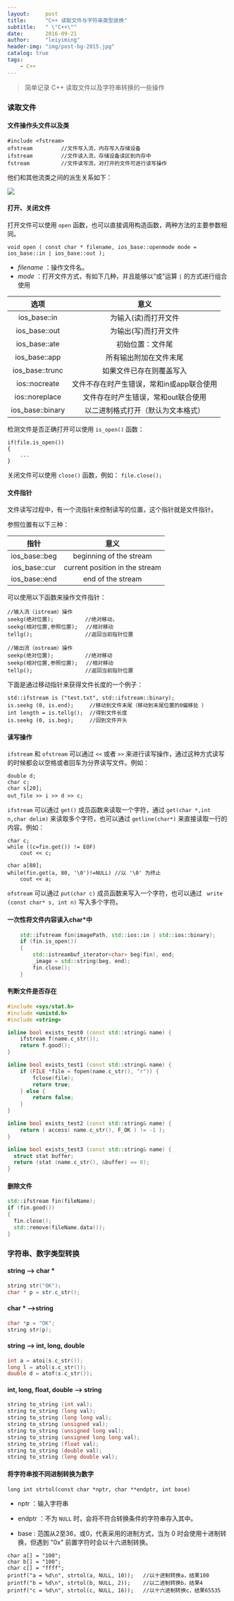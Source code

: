 ```yaml
---
layout:     post
title:      "C++ 读取文件与字符串类型装换"
subtitle:   " \"C++\""
date:       2016-09-21
author:     "leiyiming"
header-img: "img/post-bg-2015.jpg"
catalog: true
tags:
    - C++
---
```


> 简单记录 C++ 读取文件以及字符串转换的一些操作

### 读取文件

#### 文件操作头文件以及类

```
#include <fstream>  
ofstream         //文件写入流，内存写入存储设备   
ifstream         //文件读入流，存储设备读区到内存中  
fstream          //文件读写流，对打开的文件可进行读写操作
```

他们和其他流类之间的派生关系如下：

<img src="http://leiyiming.com/img/in-post/post-c++/filestream/1.png"/>


#### 打开、关闭文件

打开文件可以使用 `open` 函数，也可以直接调用构造函数，两种方法的主要参数相同。

`void open ( const char * filename, ios_base::openmode mode = ios_base::in | ios_base::out );`

* *filename* ：操作文件名。
* *mode* ：打开文件方式，有如下几种，并且能够以“或”运算 `|` 的方式进行组合使用

|        选项        |           意义            |
| :--------------: | :---------------------: |
|   ios_base::in   |       为输入(读)而打开文件       |
|  ios_base::out   |       为输出(写)而打开文件       |
|  ios_base::ate   |        初始位置：文件尾         |
|  ios_base::app   |       所有输出附加在文件末尾       |
| ios_base::trunc  |      如果文件已存在则覆盖写入       |
|  ios::nocreate   | 文件不存在时产生错误，常和in或app联合使用 |
|  ios::noreplace  |   文件存在时产生错误，常和out联合使用   |
| ios_base::binary |    以二进制格式打开（默认为文本格式）    |

检测文件是否正确打开可以使用 `is_open()` 函数：

```
if(file.is_open())
{
	...
}
```

关闭文件可以使用 `close()` 函数，例如： `file.close();` 

#### 文件指针

文件读写过程中，有一个流指针来控制读写的位置，这个指针就是文件指针。

参照位置有以下三种：

|      指针       |               意义               |
| :-----------: | :----------------------------: |
| ios_base::beg |    beginning of the stream     |
| ios_base::cur | current position in the stream |
| ios_base::end |       end of the stream        |

可以使用以下函数来操作文件指针：

```
//输入流（istream）操作
seekg(绝对位置);　　　　　　//绝对移动，　　　　
seekg(相对位置,参照位置);　 //相对移动  
tellg();　　　　　　　　　　//返回当前指针位置  

//输出流（ostream）操作
seekp(绝对位置);　　　　　　//绝对移动　　　　
seekp(相对位置,参照位置);　 //相对移动　　　  
tellp();　　　　　　　　　　//返回当前指针位置  
```

下面是通过移动指针来获得文件长度的一个例子：

```
std::ifstream is ("test.txt", std::ifstream::binary);
is.seekg (0, is.end);     //移动到文件末尾（移动到末尾位置的0偏移处 ）
int length = is.tellg();  //得到文件长度
is.seekg (0, is.beg);     //回到文件开头
```

#### 读写操作

`ifstream` 和 `ofstream` 可以通过 `<<` 或者 `>>` 来进行读写操作，通过这种方式读写的时候都会以空格或者回车为分界读写文件。例如：

```
double d;  
char c;  
char s[20];  
out_file >> i >> d >> c;　
```

`ifstream` 可以通过 `get()` 成员函数来读取一个字符，通过 `get(char *,int n,char delim)` 来读取多个字符，也可以通过 `getline(char*)` 来直接读取一行的内容。例如：

```
char c;
while ((c=fin.get()) != EOF)
	cout << c;

char a[80];
while(fin.get(a, 80, '\0')!=NULL) //以 '\0' 为终止 
	cout << a;
```

`ofstream` 可以通过 `put(char c)` 成员函数来写入一个字符，也可以通过 ` write (const char* s, int n)` 写入多个字符。

#### 一次性将文件内容读入char*中

```C++
    std::ifstream fin(imagePath, std::ios::in | std::ios::binary);
    if (fin.is_open())
    {
        std::istreambuf_iterator<char> beg(fin), end;
        _image = std::string(beg, end);
        fin.close();
    }
```

#### 判断文件是否存在

```C++
#include <sys/stat.h>
#include <unistd.h>
#include <string>

inline bool exists_test0 (const std::string& name) {
    ifstream f(name.c_str());
    return f.good();
}

inline bool exists_test1 (const std::string& name) {
    if (FILE *file = fopen(name.c_str(), "r")) {
        fclose(file);
        return true;
    } else {
        return false;
    }   
}

inline bool exists_test2 (const std::string& name) {
    return ( access( name.c_str(), F_OK ) != -1 );
}

inline bool exists_test3 (const std::string& name) {
  struct stat buffer;   
  return (stat (name.c_str(), &buffer) == 0); 
}
```

#### 删除文件

```C++
std::ifstream fin(fileName);
if (fin.good())
{
  fin.close();
  std::remove(fileName.data());
}
```





### 字符串、数字类型转换

#### string --> char *

```C++
string str("OK");
char * p = str.c_str();
```

#### char * -->string

```C++
char *p = "OK";
string str(p);
```

#### string --> int, long, double

```C++
int a = atoi(s.c_str());
long l = atol(s.c_str());
double d = atof(s.c_str());
```

#### int, long, float, double --> string

```C++
string to_string (int val);
string to_string (long val);
string to_string (long long val);
string to_string (unsigned val);
string to_string (unsigned long val);
string to_string (unsigned long long val);
string to_string (float val);
string to_string (double val);
string to_string (long double val);
```

#### 将字符串按不同进制转换为数字

```
long int strtol(const char *nptr, char **endptr, int base)
```

* nptr ：输入字符串

* endptr ：不为 `NULL` 时，会将不符合转换条件的字符串存入其中。

* base : 范围从2至36，或0，代表采用的进制方式，当为 0 时会使用十进制转换，但遇到 "0x" 前置字符时会以十六进制转换。

```
char a[] = "100";
char b[] = "100";
char c[] = "ffff";
printf("a = %d\n", strtol(a, NULL, 10));   //以十进制转换a，结果100
printf("b = %d\n", strtol(b, NULL, 2));    //以二进制转换b，结果4
printf("c = %d\n", strtol(c, NULL, 16));   //以十六进制转换c，结果65535
```